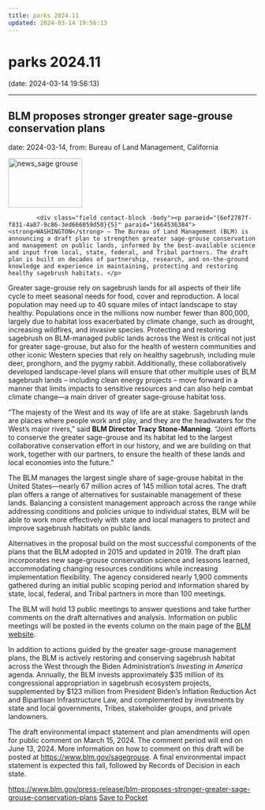```yaml
---
title: parks 2024.11
updated: 2024-03-14 19:56:13
---
```


# parks 2024.11

(date: 2024-03-14 19:56:13)

---

## BLM proposes stronger greater sage-grouse conservation plans

date: 2024-03-14, from: Bureau of Land Management, California

<div class="field contact-block -teaser-image">  <img loading="lazy" src="https://www.blm.gov/sites/default/files/styles/teaser/public/news_sage%20grouse.jpg?h=e3e2ff68&itok=KpcrP0m2" width="150" height="100" alt="news_sage grouse" typeof="foaf:Image">


</div>
      




  

            <div class="field contact-block -body"><p paraeid="{6ef2787f-f831-4a87-9c86-3ed666059d50}{5}" paraid="1664536384"><strong>WASHINGTON</strong> – The Bureau of Land Management (BLM) is announcing a draft plan to strengthen greater sage-grouse conservation and management on public lands, informed by the best-available science and input from local, state, federal, and Tribal partners. The draft plan is built on decades of partnership, research, and on-the-ground knowledge and experience in maintaining, protecting and restoring healthy sagebrush habitats. </p>

<p paraeid="{6ef2787f-f831-4a87-9c86-3ed666059d50}{57}" paraid="760266454">Greater sage-grouse rely on sagebrush lands for all aspects of their life cycle to meet seasonal needs for food, cover and reproduction. A local population may need up to 40 square miles of intact landscape to stay healthy. Populations once in the millions now number fewer than 800,000, largely due to habitat loss exacerbated by climate change, such as drought, increasing wildfires, and invasive species. Protecting and restoring sagebrush on BLM-managed public lands across the West is critical not just for greater sage-grouse, but also for the health of western communities and other iconic Western species that rely on healthy sagebrush, including mule deer, pronghorn, and the pygmy rabbit. Additionally, these collaboratively developed landscape-level plans will ensure that other multiple uses of BLM sagebrush lands – including clean energy projects – move forward in a manner that limits impacts to sensitive resources and can also help combat climate change—a main driver of greater sage-grouse habitat loss. </p>

<p paraeid="{6ef2787f-f831-4a87-9c86-3ed666059d50}{101}" paraid="227282481">“The majesty of the West and its way of life are at stake. Sagebrush lands are places where people work and play, and they are the headwaters for the West’s major rivers,” said <strong>BLM Director Tracy Stone-Manning</strong>. “Joint efforts to conserve the greater sage-grouse and its habitat led to the largest collaborative conservation effort in our history, and we are building on that work, together with our partners, to ensure the health of these lands and local economies into the future.” </p>

<p paraeid="{9d2aca98-266d-42d2-a970-22e7823e8190}{60}" paraid="1492738187">The BLM manages the largest single share of sage-grouse habitat in the United States—nearly 67 million acres of 145 million total acres. The draft plan offers a range of alternatives for sustainable management of these lands. Balancing a consistent management approach across the range while addressing conditions and policies unique to individual states, BLM will be able to work more effectively with state and local managers to protect and improve sagebrush habitats on public lands.  </p>

<p paraeid="{9d2aca98-266d-42d2-a970-22e7823e8190}{58}" paraid="1469704425">Alternatives in the proposal build on the most successful components of the plans that the BLM adopted in 2015 and updated in 2019. The draft plan incorporates new sage-grouse conservation science and lessons learned, accommodating changing resources conditions while increasing implementation flexibility. The agency considered nearly 1,900 comments gathered during an initial public scoping period and information shared by state, local, federal, and Tribal partners in more than 100 meetings.  </p>

<p paraeid="{6ef2787f-f831-4a87-9c86-3ed666059d50}{247}" paraid="251587952">The BLM will hold 13 public meetings to answer questions and take further comments on the draft alternatives and analysis. Information on public meetings will be posted in the events column on the main page of the <a href="https://www.blm.gov/" rel="noreferrer noopener" target="_blank">BLM website</a>. </p>

<p paraeid="{39d69253-ad30-4b4d-a501-6067f87ed6f0}{18}" paraid="2147219576">In addition to actions guided by the greater sage-grouse management plans, the BLM is actively restoring and conserving sagebrush habitat across the West through the Biden Administration’s <em>Investing in America</em> agenda. Annually, the BLM invests approximately $35 million of its congressional appropriation in sagebrush ecosystem projects, supplemented by $123 million from President Biden’s Inflation Reduction Act and Bipartisan Infrastructure Law, and complemented by investments by state and local governments, Tribes, stakeholder groups, and private landowners.   </p>

<p paraeid="{39d69253-ad30-4b4d-a501-6067f87ed6f0}{58}" paraid="554910074">The draft environmental impact statement and plan amendments will open for public comment on March 15, 2024. The comment period will end on June 13, 2024. More information on how to comment on this draft will be posted at <a href="https://www.blm.gov/sagegrouse" rel="noreferrer noopener" target="_blank">https://www.blm.gov/sagegrouse</a>. A final environmental impact statement is expected this fall, followed by Records of Decision in each state.  </p>
</div>

<span class="feed-item-link">
<a href="https://www.blm.gov/press-release/blm-proposes-stronger-greater-sage-grouse-conservation-plans">https://www.blm.gov/press-release/blm-proposes-stronger-greater-sage-grouse-conservation-plans</a> <a href="https://getpocket.com/save" class="pocket-btn" data-lang="en" data-save-url="https://www.blm.gov/press-release/blm-proposes-stronger-greater-sage-grouse-conservation-plans">Save to Pocket</a>
</span>



<script type="text/javascript">!function(d,i){if(!d.getElementById(i)){var j=d.createElement("script");j.id=i;j.src="https://widgets.getpocket.com/v1/j/btn.js?v=1";var w=d.getElementById(i);d.body.appendChild(j);}}(document,"pocket-btn-js");</script>

